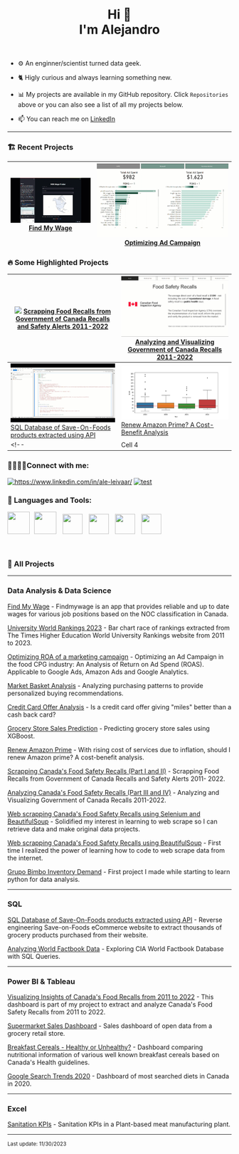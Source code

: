 <h1 align="center">Hi 👋 <br>
I'm Alejandro</h1>
<p>&nbsp;</p>

- ⚙️ An enginner/scientist turned data geek.

- 🐈 Higly curious and always learning something new.

- 📊 My projects are available in my GitHub repository. Click `Repositories` above or you can also see a list of all my projects below.

- 📫 You can reach me on [LinkedIn](https://www.linkedin.com/in/ale-leivaar/)

---
<h3 align="left"> 🏗️ Recent Projects </h3>

| <img src="https://github.com/aleivaar94/TEER-NOC-Wages/blob/master/assets/app-demo-gif.gif"/><br><a href="https://github.com/aleivaar94/TEER-NOC-Wages">Find My Wage </a> |<img src="https://github.com/aleivaar94/Optimizing-Ad-Campaign-Analysis/blob/master/assets/dashboard-demo-gif.gif"/><br><a href="https://github.com/aleivaar94/Optimizing-Ad-Campaign-Analysis">Optimizing Ad Campaign</a> |
|----------|----------|





<h3 align="left"> 🔥 Some Highlighted Projects </h3>

| ![](https://github.com/aleivaar94/Part-I-Part-II-Scrapping-Food-Recalls-from-Government-of-Canada-Recalls-and-Safety-Alerts/blob/master/assets/extracting-recalls-links.gif) <a href="https://github.com/aleivaar94/Part-I-Part-II-Scrapping-Food-Recalls-from-Government-of-Canada-Recalls-and-Safety-Alerts">Scrapping Food Recalls from Government of Canada Recalls and Safety Alerts 2011-2022</a> | ![](https://github.com/aleivaar94/Part-III-Part-IV-Scrapping-Food-Recalls-from-Government-of-Canada-Recalls-and-Safety-Alerts/raw/master/Power-BI/CFIA-recalls-2022.gif) <a href="https://github.com/aleivaar94/Part-III-Part-IV-Scrapping-Food-Recalls-from-Government-of-Canada-Recalls-and-Safety-Alerts">Analyzing and Visualizing Government of Canada Recalls 2011-2022</a> |
|----------|----------|
| ![](https://github.com/aleivaar94/SQL-Database-of-Save-On-Foods-Products-Extracted-Using-API/blob/master/images/code-scrapping-API-gif.gif) <a href="https://github.com/aleivaar94/SQL-Database-of-Save-On-Foods-Products-Extracted-Using-API">SQL Database of Save-On-Foods products extracted using API</a>  | ![](https://github.com/aleivaar94/Renew-Amazon-Prime-2022/blob/master/images/boxplot-orders-2022.png) <a href="https://github.com/aleivaar94/Renew-Amazon-Prime-2022">Renew Amazon Prime? A Cost-Benefit Analysis</a>  |
<!-- | Cell 4   | Cell 5   | -->

<!-- | Column 1 | Column 2 | Column 3 |
|----------|----------|----------|
| Cell 1   | Cell 2   | Cell 3   |
| Cell 4   | Cell 5   | Cell 6   | -->



<h3 align="left"> 🫱🏼‍🫲🏽Connect with me:</h3>
<p align="left">
<a href="https://www.linkedin.com/in/ale-leivaar/" target="blank"><img align="center" src="https://raw.githubusercontent.com/rahuldkjain/github-profile-readme-generator/master/src/images/icons/Social/linked-in-alt.svg" alt="https://www.linkedin.com/in/ale-leivaar/" height="30" width="40" /></a>
<a href="https://stackoverflow.com/users/14294794/alejandro-l" target="blank"><img align="center" src="https://raw.githubusercontent.com/rahuldkjain/github-profile-readme-generator/master/src/images/icons/Social/stack-overflow.svg" alt="test" height="30" width="40" /></a>
</p>


<h3 align="left">🧰 Languages and Tools:</h3>
<p align="left"> 
<img align="left" width="50px" height="50px" style="padding-right:10px;" src="https://cdn.jsdelivr.net/gh/devicons/devicon/icons/python/python-original-wordmark.svg" /> 
<!-- <img width="50px" height="50px" style="padding-right:10px;" src="https://cdn.jsdelivr.net/gh/devicons/devicon/icons/pandas/pandas-original-wordmark.svg"/> -->
<img width="50px" height="50px" style="padding-right:10px;" src="https://upload.wikimedia.org/wikipedia/commons/0/05/Scikit_learn_logo_small.svg"/>
<!-- <img width="45px" height="45px" style="padding-right:10px;" src="https://seaborn.pydata.org/_images/logo-tall-lightbg.svg"/> -->
<img width="45px" height="45px" style="padding-right:10px;" src="https://www.vectorlogo.zone/logos/sqlite/sqlite-icon.svg"/>
<img width="45px" height="45px" style="padding-right:10px;" src="https://img.icons8.com/color/512/power-bi.png"/>
<img width="45px" height="45px" style="padding-right:10px;" src="https://img.icons8.com/color/512/tableau-software.png"/>
<img width="45px" height="45px" style="padding-right:10px;" src="https://img.icons8.com/color/512/microsoft-excel-2019.png"/>
</p>

<!-- if you want to add hyperlink to icon: -->
<!-- <a href="https://d3js.org/" target="_blank" rel="noreferrer"> <img src="https://cdn.jsdelivr.net/gh/devicons/devicon/icons/python/python-original-wordmark.svg" alt="d3js" width="40" height="40"/> </a>  -->


<br>
<h3 align="left"> 🔢 All Projects </h3>

---
<h3 align="left"> Data Analysis & Data Science </h3>

[Find My Wage](https://github.com/aleivaar94/TEER-NOC-Wages) - Findmywage is an app that provides reliable and up to date wages for various job positions based on the NOC classification in Canada.

[University World Rankings 2023](https://github.com/aleivaar94/University-World-Rankings-2023) - Bar chart race of rankings extracted from The Times Higher Education World University Rankings website from 2011 to 2023.

[Optimizing ROA of a marketing campaign](https://github.com/aleivaar94/Optimizing-Ad-Campaign-Analysis) - Optimizing an Ad Campaign in the food CPG industry: An Analysis of Return on Ad Spend (ROAS). Applicable to Google Ads, Amazon Ads and Google Analytics. 

[Market Basket Analysis](https://github.com/aleivaar94/Market-Basket-Analysis-Online-Store) - Analyzing purchasing patterns to provide personalized buying recommendations.

[Credit Card Offer Analysis](https://github.com/aleivaar94/BMO-Airmiles-Analysis) - Is a credit card offer giving "miles" better than a cash back card?

[Grocery Store Sales Prediction](https://github.com/aleivaar94/Grocery-Store-Sales-Prediction) - Predicting grocery store sales using XGBoost.

[Renew Amazon Prime](https://github.com/aleivaar94/Renew-Amazon-Prime-2022) - With rising cost of services due to inflation, should I renew Amazon prime? A cost-benefit analysis.

[Scrapping Canada's Food Safety Recalls (Part I and II)](https://github.com/aleivaar94/Part-I-Part-II-Scrapping-Food-Recalls-from-Government-of-Canada-Recalls-and-Safety-Alerts) - Scrapping Food Recalls from Government of Canada Recalls and Safety Alerts 2011- 2022.

[Analyzing Canada's Food Safety Recalls (Part III and IV)](https://github.com/aleivaar94/Part-III-Part-IV-Scrapping-Food-Recalls-from-Government-of-Canada-Recalls-and-Safety-Alerts) - Analyzing and Visualizing Government of Canada Recalls 2011-2022.

[Web scrapping Canada's Food Safety Recalls using Selenium and BeautifulSoup](https://github.com/aleivaar94/Project-CFIA-Food-Recalls-Web-Scrapping-Selenium-BeautifulSoup) - Solidified my interest in learning to web scrape so I can retrieve data and make original data projects.

[Web scrapping Canada's Food Safety Recalls using BeautifulSoup](https://github.com/aleivaar94/Project-CFIA-Food-Recall-Web-Scrapping-BeautifulSoup) - First time I realized the power of learning how to code to web scrape data from the internet.

[Grupo Bimbo Inventory Demand](https://github.com/aleivaar94/Grupo-Bimbo-Inventory-Demand) - First project I made while starting to learn python for data analysis.

---
<h3 align="left">SQL</h3>

[SQL Database of Save-On-Foods products extracted using API](https://github.com/aleivaar94/SQL-Database-of-Save-On-Foods-Products-Extracted-Using-API) - Reverse engineering Save-on-Foods eCommerce website to extract thousands of grocery products purchased from their website.

[Analyzing World Factbook Data](https://github.com/aleivaar94/Analyzing-CIA-Factbook-Data-Using-SQL-) - Exploring CIA World Factbook Database with SQL Queries.

---

<h3 align="left">Power BI & Tableau</h3>

[Visualizing Insights of Canada's Food Recalls from 2011 to 2022](https://github.com/aleivaar94/Power-BI-Canada-Food-Safety-Recalls) - This dashboard is part of my project to extract and analyze Canada's Food Safety Recalls from 2011 to 2022.

[Supermarket Sales Dashboard](https://github.com/aleivaar94/Power-BI-Supermarket-Sales-Dashboard) - Sales dashboard of open data from a grocery retail store.

[Breakfast Cereals - Healthy or Unhealthy?](https://github.com/aleivaar94/Tableau-Breakfast-Cereals) - Dashboard comparing nutritional information of various well known breakfast cereals based on Canada's Health guidelines.

[Google Search Trends 2020](https://github.com/aleivaar94/Tableau-Google-Search-Trends-2020) - Dashboard of most searched diets in Canada in 2020.

---

<h3 align="left">Excel</h3>

[Sanitation KPIs](https://github.com/aleivaar94/Excel-Sanitation-KPI) - Sanitation KPIs in a Plant-based meat manufacturing plant.

---

<sup>Last update: 11/30/2023</sup>
